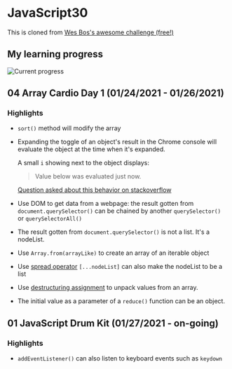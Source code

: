 ﻿# JavaScript30

This is cloned from [Wes Bos's awesome challenge (free!)](https://github.com/wesbos/JavaScript30)

## My learning progress
![Current progress](https://progress-bar.dev/3/?title=completed)

## 04 Array Cardio Day 1 (01/24/2021 - 01/26/2021)
### **Highlights**

* `sort()` method will modify the array
* Expanding the toggle of an object's result in the Chrome console will evaluate the object at the time when it's expanded. 

    A small `i` showing next to the object displays:

    > Value below was evaluated just now.

    [Question asked about this behavior on stackoverflow](https://stackoverflow.com/questions/23429203/weird-behavior-with-objects-console-log)

* Use DOM to get data from a webpage: the result gotten from `document.querySelector()` can be chained by another `querySelector()` or `querySelectorAll()`

* The result gotten from `document.querySelector()` is not a list. It's a nodeList.

* Use `Array.from(arrayLike)` to create an array of an iterable object 

* Use [spread operator](https://dev.to/sagar/three-dots---in-javascript-26ci) `[...nodeList]` can also make the nodeList to be a list

* Use [destructuring assignment](https://developer.mozilla.org/en-US/docs/Web/JavaScript/Reference/Operators/Destructuring_assignment) to unpack values from an array.

* The initial value as a parameter of a `reduce()` function can be an object.

## 01 JavaScript Drum Kit (01/27/2021 - on-going)
### **Highlights**

* `addEventListener()` can also listen to keyboard events such as `keydown`